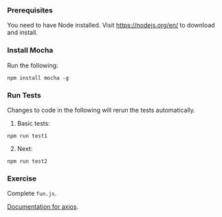 ### Prerequisites

You need to have Node installed. Visit https://nodejs.org/en/ to download and install.

### Install Mocha

Run the following:

```
npm install mocha -g
```

### Run Tests

Changes to code in the following will rerun the tests automatically.

1. Basic tests:

```
npm run test1
```

2. Next:

```
npm run test2
```

### Exercise

Complete `fun.js`.

[Documentation for axios](https://github.com/mzabriskie/axios).
